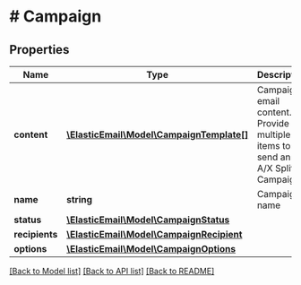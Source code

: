 # # Campaign

## Properties

Name | Type | Description | Notes
------------ | ------------- | ------------- | -------------
**content** | [**\ElasticEmail\Model\CampaignTemplate[]**](CampaignTemplate.md) | Campaign&#39;s email content. Provide multiple items to send an A/X Split Campaign | [optional]
**name** | **string** | Campaign name |
**status** | [**\ElasticEmail\Model\CampaignStatus**](CampaignStatus.md) |  | [optional]
**recipients** | [**\ElasticEmail\Model\CampaignRecipient**](CampaignRecipient.md) |  |
**options** | [**\ElasticEmail\Model\CampaignOptions**](CampaignOptions.md) |  | [optional]

[[Back to Model list]](../../README.md#models) [[Back to API list]](../../README.md#endpoints) [[Back to README]](../../README.md)
